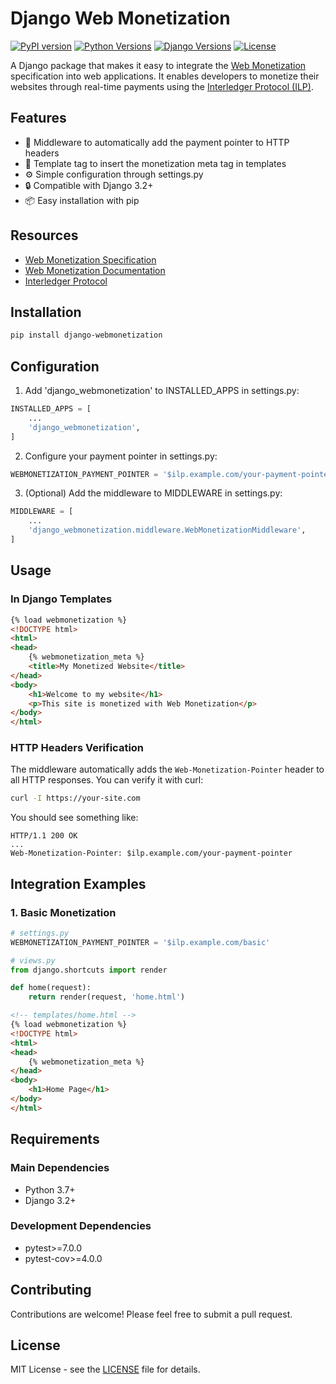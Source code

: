 # Django Web Monetization

[![PyPI version](https://badge.fury.io/py/django-webmonetization_MartinM10.svg)](https://badge.fury.io/py/django-webmonetization_MartinM10)
[![Python Versions](https://img.shields.io/badge/python-3.7%2B-blue.svg)](https://www.python.org/downloads/release/python-370/)
[![Django Versions](https://img.shields.io/badge/django-3.2%2B-blue.svg)](https://docs.djangoproject.com/es/5.1/releases/3.2/)
[![License](https://img.shields.io/badge/license-MIT-green.svg)](LICENSE)

A Django package that makes it easy to integrate the [Web Monetization](https://webmonetization.org/) specification into web applications. It enables developers to monetize their websites through real-time payments using the [Interledger Protocol (ILP)](https://interledger.org/).

## Features

- 🚀 Middleware to automatically add the payment pointer to HTTP headers
- 🎯 Template tag to insert the monetization meta tag in templates
- ⚙️ Simple configuration through settings.py
- 🔒 Compatible with Django 3.2+
- 📦 Easy installation with pip

## Resources

- [Web Monetization Specification](https://webmonetization.org/specification/)
- [Web Monetization Documentation](https://webmonetization.org/)
- [Interledger Protocol](https://interledger.org/)

## Installation

```bash
pip install django-webmonetization
```

## Configuration

1. Add 'django_webmonetization' to INSTALLED_APPS in settings.py:

```python
INSTALLED_APPS = [
    ...
    'django_webmonetization',
]
```

2. Configure your payment pointer in settings.py:

```python
WEBMONETIZATION_PAYMENT_POINTER = '$ilp.example.com/your-payment-pointer'
```

3. (Optional) Add the middleware to MIDDLEWARE in settings.py:

```python
MIDDLEWARE = [
    ...
    'django_webmonetization.middleware.WebMonetizationMiddleware',
]
```

## Usage

### In Django Templates

```html
{% load webmonetization %}
<!DOCTYPE html>
<html>
<head>
    {% webmonetization_meta %}
    <title>My Monetized Website</title>
</head>
<body>
    <h1>Welcome to my website</h1>
    <p>This site is monetized with Web Monetization</p>
</body>
</html>
```

### HTTP Headers Verification

The middleware automatically adds the `Web-Monetization-Pointer` header to all HTTP responses. You can verify it with curl:

```bash
curl -I https://your-site.com
```

You should see something like:
```
HTTP/1.1 200 OK
...
Web-Monetization-Pointer: $ilp.example.com/your-payment-pointer
```

## Integration Examples

### 1. Basic Monetization

```python
# settings.py
WEBMONETIZATION_PAYMENT_POINTER = '$ilp.example.com/basic'

# views.py
from django.shortcuts import render

def home(request):
    return render(request, 'home.html')
```

```html
<!-- templates/home.html -->
{% load webmonetization %}
<!DOCTYPE html>
<html>
<head>
    {% webmonetization_meta %}
</head>
<body>
    <h1>Home Page</h1>
</body>
</html>
```

## Requirements

### Main Dependencies
- Python 3.7+
- Django 3.2+

### Development Dependencies
- pytest>=7.0.0
- pytest-cov>=4.0.0

## Contributing

Contributions are welcome! Please feel free to submit a pull request.

## License

MIT License - see the [LICENSE](LICENSE) file for details.
